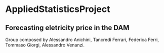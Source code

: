 # AppliedStatisticsProject #
## Forecasting eletricity price in the DAM ##

Group composed by Alessandro Anichini, Tancredi Ferrari, Federica Ferri, Tommaso Giorgi, Alessandro Venanzi.
